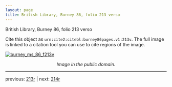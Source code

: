 ```yaml
---
layout: page
title: British Library, Burney 86, folio 213 verso
---
```


British Library, Burney 86, folio 213 verso

Cite this object as `urn:cite2:citebl:burney86pages.v1:213v`.  The full image is linked to a citation tool you can use to cite regions of the image.

[![burney_ms_86_f213v](http://www.homermultitext.org/iipsrv?IIIF=/project/homer/pyramidal/deepzoom/citebl/burney86imgs/v1/burney_ms_86_f213v.tif/full/800,/0/default.jpg)](http://www.homermultitext.org/ict2/?urn=urn:cite2:citebl:burney86imgs.v1:burney_ms_86_f213v) 

<p style="text-align: center; font-style: italic;">Image in the public domain.</p>

---

previous: [213r](../213r/) | next: [214r](../214r/)